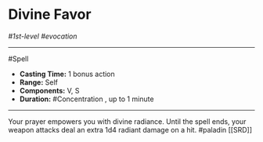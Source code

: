 # Divine Favor
*#1st-level #evocation*
___ 
#Spell
- **Casting Time:** 1 bonus action
- **Range:** Self
- **Components:** V, S
- **Duration:** #Concentration , up to 1 minute
---
Your prayer empowers you with divine radiance. Until the spell ends, your weapon attacks deal an extra 1d4 radiant damage on a hit.
#paladin
[[SRD]]